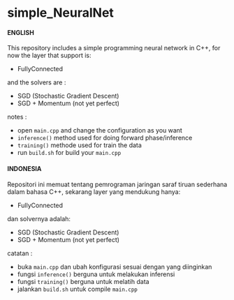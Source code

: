# simple_NeuralNet

#### __ENGLISH__  
This repository includes a simple programming neural network in C++, for now the layer that support is:
- FullyConnected

and the solvers are :
- SGD (Stochastic Gradient Descent)
- SGD + Momentum (not yet perfect)

notes :
- open `main.cpp` and change the configuration as you want
- `inference()` method used for doing forward phase/inference
- `training()` methode used for train the data
- run `build.sh` for build your `main.cpp`

#### __INDONESIA__  
Repositori ini memuat tentang pemrograman jaringan saraf tiruan sederhana dalam bahasa C++, sekarang layer yang mendukung hanya:
- FullyConnected

dan solvernya adalah:
- SGD (Stochastic Gradient Descent)
- SGD + Momentum (not yet perfect)

catatan :
- buka `main.cpp` dan ubah konfigurasi sesuai dengan yang diinginkan
- fungsi `inference()` berguna untuk melakukan inferensi
- fungsi `training()` berguna untuk melatih data
- jalankan `build.sh` untuk compile `main.cpp`
